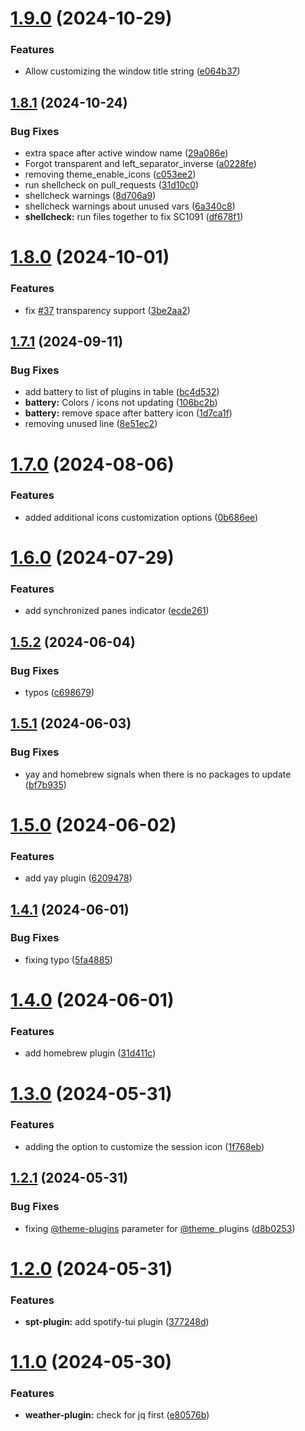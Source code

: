 # [1.9.0](https://github.com/fabioluciano/tmux-tokyo-night/compare/v1.8.1...v1.9.0) (2024-10-29)


### Features

* Allow customizing the window title string ([e064b37](https://github.com/fabioluciano/tmux-tokyo-night/commit/e064b37f00c6b5cd3754c6da1d4f7fbff11c225b))

## [1.8.1](https://github.com/fabioluciano/tmux-tokyo-night/compare/v1.8.0...v1.8.1) (2024-10-24)


### Bug Fixes

* extra space after active window name ([29a086e](https://github.com/fabioluciano/tmux-tokyo-night/commit/29a086e354fb9e99fef60058cab9a112818a6dd4))
* Forgot transparent and left_separator_inverse ([a0228fe](https://github.com/fabioluciano/tmux-tokyo-night/commit/a0228fec97267dbf395862787a3bb981b44a3dc3))
* removing theme_enable_icons ([c053ee2](https://github.com/fabioluciano/tmux-tokyo-night/commit/c053ee2562cfdecbadca59fde6d62f15194c1602))
* run shellcheck on pull_requests ([31d10c0](https://github.com/fabioluciano/tmux-tokyo-night/commit/31d10c065af23fee3bd1f59cf27cc24b3429e13f))
* shellcheck warnings ([8d706a9](https://github.com/fabioluciano/tmux-tokyo-night/commit/8d706a9631e88f5aba35f41ce7c3c71e22ca2833))
* shellcheck warnings about unused vars ([6a340c8](https://github.com/fabioluciano/tmux-tokyo-night/commit/6a340c80148eee0a1d7af78ac38376971d2bb73f))
* **shellcheck:** run files together to fix SC1091 ([df678f1](https://github.com/fabioluciano/tmux-tokyo-night/commit/df678f107726f1463667b5e2f5290bae13ff87fd))

# [1.8.0](https://github.com/fabioluciano/tmux-tokyo-night/compare/v1.7.1...v1.8.0) (2024-10-01)


### Features

* fix [#37](https://github.com/fabioluciano/tmux-tokyo-night/issues/37) transparency support ([3be2aa2](https://github.com/fabioluciano/tmux-tokyo-night/commit/3be2aa280242941947d31a0386764e7f78b734bd))

## [1.7.1](https://github.com/fabioluciano/tmux-tokyo-night/compare/v1.7.0...v1.7.1) (2024-09-11)


### Bug Fixes

* add battery to list of plugins in table ([bc4d532](https://github.com/fabioluciano/tmux-tokyo-night/commit/bc4d5321a60c160844f85fb6a9c48f6d7c628f89))
* **battery:** Colors / icons not updating ([106bc2b](https://github.com/fabioluciano/tmux-tokyo-night/commit/106bc2bd33cd99ffdf042df2f5aff8448550fea6))
* **battery:** remove space after battery icon ([1d7ca1f](https://github.com/fabioluciano/tmux-tokyo-night/commit/1d7ca1fbdf63e427b998b7dbc7d4ac8bcdbf44a6))
* removing unused line ([8e51ec2](https://github.com/fabioluciano/tmux-tokyo-night/commit/8e51ec211cf6286997db5acfe3ba594492020bfe))

# [1.7.0](https://github.com/fabioluciano/tmux-tokyo-night/compare/v1.6.0...v1.7.0) (2024-08-06)


### Features

* added additional icons customization options ([0b686ee](https://github.com/fabioluciano/tmux-tokyo-night/commit/0b686ee22f02ae1ac437b06a1bf8241861b3c07b))

# [1.6.0](https://github.com/fabioluciano/tmux-tokyo-night/compare/v1.5.2...v1.6.0) (2024-07-29)


### Features

* add synchronized panes indicator ([ecde261](https://github.com/fabioluciano/tmux-tokyo-night/commit/ecde2617a5eece581d9f78e07e53e36eea5980da))

## [1.5.2](https://github.com/fabioluciano/tmux-tokyo-night/compare/v1.5.1...v1.5.2) (2024-06-04)


### Bug Fixes

* typos ([c698679](https://github.com/fabioluciano/tmux-tokyo-night/commit/c6986790a5a48d4d04da9f5c03919a70b1eb58fd))

## [1.5.1](https://github.com/fabioluciano/tmux-tokyo-night/compare/v1.5.0...v1.5.1) (2024-06-03)


### Bug Fixes

* yay and homebrew signals when there is no packages to update ([bf7b935](https://github.com/fabioluciano/tmux-tokyo-night/commit/bf7b935a4458b4ab2700255bb237661eff48c28f))

# [1.5.0](https://github.com/fabioluciano/tmux-tokyo-night/compare/v1.4.1...v1.5.0) (2024-06-02)


### Features

* add yay plugin ([6209478](https://github.com/fabioluciano/tmux-tokyo-night/commit/6209478e2df93d957e647a5c028ffaf2dc1c53c2))

## [1.4.1](https://github.com/fabioluciano/tmux-tokyo-night/compare/v1.4.0...v1.4.1) (2024-06-01)


### Bug Fixes

* fixing typo ([5fa4885](https://github.com/fabioluciano/tmux-tokyo-night/commit/5fa4885bbf28bb743e54f46f0e999846d162d2b7))

# [1.4.0](https://github.com/fabioluciano/tmux-tokyo-night/compare/v1.3.0...v1.4.0) (2024-06-01)


### Features

* add homebrew plugin ([31d411c](https://github.com/fabioluciano/tmux-tokyo-night/commit/31d411c4c4d5a131142906f2d9bdf768e81b46f7))

# [1.3.0](https://github.com/fabioluciano/tmux-tokyo-night/compare/v1.2.1...v1.3.0) (2024-05-31)


### Features

* adding the option to customize the session icon ([1f768eb](https://github.com/fabioluciano/tmux-tokyo-night/commit/1f768eb941840b778b8c2b68f1d3abfdfbed9fc3))

## [1.2.1](https://github.com/fabioluciano/tmux-tokyo-night/compare/v1.2.0...v1.2.1) (2024-05-31)


### Bug Fixes

* fixing [@theme-plugins](https://github.com/theme-plugins) parameter for [@theme](https://github.com/theme)_plugins ([d8b0253](https://github.com/fabioluciano/tmux-tokyo-night/commit/d8b0253288c4b101eddeaf4c879de3c9ee65184d))

# [1.2.0](https://github.com/fabioluciano/tmux-tokyo-night/compare/v1.1.0...v1.2.0) (2024-05-31)


### Features

* **spt-plugin:** add spotify-tui plugin ([377248d](https://github.com/fabioluciano/tmux-tokyo-night/commit/377248de5784ba7da3a6c912a8005d4bdc403acb))

# [1.1.0](https://github.com/fabioluciano/tmux-tokyo-night/compare/v1.0.0...v1.1.0) (2024-05-30)


### Features

* **weather-plugin:** check for jq first ([e80576b](https://github.com/fabioluciano/tmux-tokyo-night/commit/e80576b2d771b2a134f75820d3852ce3de2651a8))
